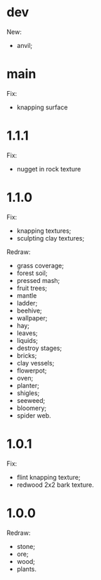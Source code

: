 # dev
New:
* anvil;

# main
Fix:
* knapping surface

# 1.1.1
Fix:
* nugget in rock texture


# 1.1.0 
Fix:
* knapping textures;
* sculpting clay textures;

Redraw:
* grass coverage;
* forest soil;
* pressed mash;
* fruit trees;
* mantle
* ladder;
* beehive;
* wallpaper;
* hay;
* leaves;
* liquids;
* destroy stages;
* bricks;
* clay vessels;
* flowerpot;
* oven;
* planter;
* shigles;
* seeweed;
* bloomery;
* spider web.

# 1.0.1
Fix:
* flint knapping texture;
* redwood 2x2 bark texture.


# 1.0.0
Redraw:
* stone;
* ore;
* wood;
* plants.

